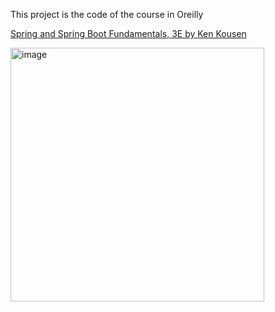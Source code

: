 This project is the code of the course in Oreilly 

[Spring and Spring Boot Fundamentals, 3E by Ken Kousen](https://www.oreilly.com/videos/spring-and-spring/0636920620938)

<img width="406" alt="image" src="https://user-images.githubusercontent.com/375050/203801814-7caaad66-da48-4420-81e1-16ebd2b22313.png">
